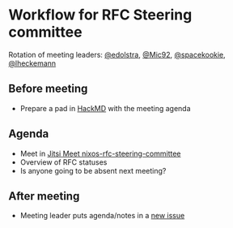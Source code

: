 # Workflow for RFC Steering committee
Rotation of meeting leaders: [@edolstra](https://github.com/edolstra), [@Mic92](https://github.com/Mic92), [@spacekookie](https://github.com/spacekookie), [@lheckemann](https://github.com/lheckemann)

## Before meeting
- Prepare a pad in [HackMD](https://hackmd.io) with the meeting agenda

## Agenda
- Meet in [Jitsi Meet nixos-rfc-steering-committee](https://meet.jit.si/nixos-rfc-steering-committee)
- Overview of RFC statuses
- Is anyone going to be absent next meeting?

## After meeting
- Meeting leader puts agenda/notes in a [new issue](https://github.com/NixOS/rfc-steering-committee/issues/new)
